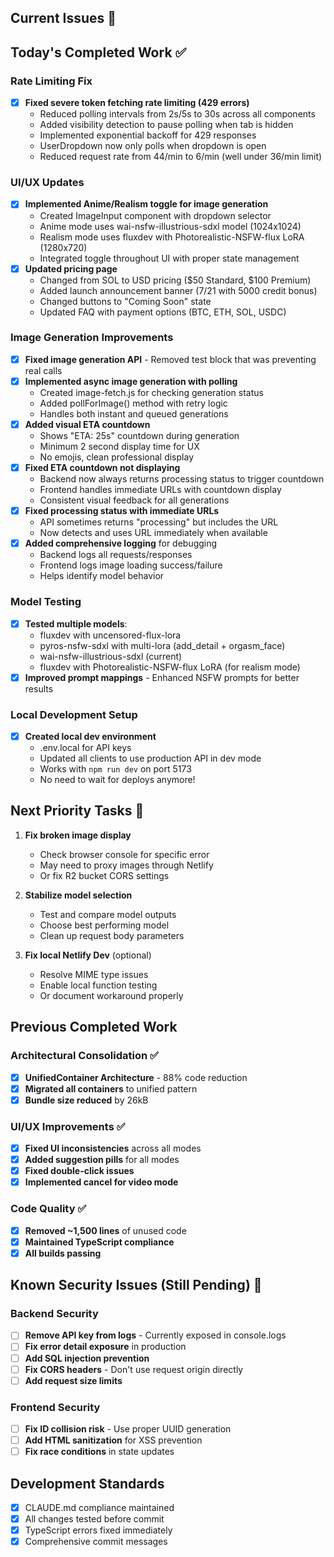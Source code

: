 ## Current Issues 🔴



## Today's Completed Work ✅

### Rate Limiting Fix
- [x] **Fixed severe token fetching rate limiting (429 errors)**
  - Reduced polling intervals from 2s/5s to 30s across all components
  - Added visibility detection to pause polling when tab is hidden
  - Implemented exponential backoff for 429 responses
  - UserDropdown now only polls when dropdown is open
  - Reduced request rate from 44/min to 6/min (well under 36/min limit)

### UI/UX Updates
- [x] **Implemented Anime/Realism toggle for image generation**
  - Created ImageInput component with dropdown selector
  - Anime mode uses wai-nsfw-illustrious-sdxl model (1024x1024)
  - Realism mode uses fluxdev with Photorealistic-NSFW-flux LoRA (1280x720)
  - Integrated toggle throughout UI with proper state management
- [x] **Updated pricing page**
  - Changed from SOL to USD pricing ($50 Standard, $100 Premium)
  - Added launch announcement banner (7/21 with 5000 credit bonus)
  - Changed buttons to "Coming Soon" state
  - Updated FAQ with payment options (BTC, ETH, SOL, USDC)

### Image Generation Improvements
- [x] **Fixed image generation API** - Removed test block that was preventing real calls
- [x] **Implemented async image generation with polling**
  - Created image-fetch.js for checking generation status
  - Added pollForImage() method with retry logic
  - Handles both instant and queued generations
- [x] **Added visual ETA countdown** 
  - Shows "ETA: 25s" countdown during generation
  - Minimum 2 second display time for UX
  - No emojis, clean professional display
- [x] **Fixed ETA countdown not displaying**
  - Backend now always returns processing status to trigger countdown
  - Frontend handles immediate URLs with countdown display
  - Consistent visual feedback for all generations
- [x] **Fixed processing status with immediate URLs**
  - API sometimes returns "processing" but includes the URL
  - Now detects and uses URL immediately when available
- [x] **Added comprehensive logging** for debugging
  - Backend logs all requests/responses
  - Frontend logs image loading success/failure
  - Helps identify model behavior

### Model Testing
- [x] **Tested multiple models**:
  - fluxdev with uncensored-flux-lora
  - pyros-nsfw-sdxl with multi-lora (add_detail + orgasm_face)
  - wai-nsfw-illustrious-sdxl (current)
  - fluxdev with Photorealistic-NSFW-flux LoRA (for realism mode)
- [x] **Improved prompt mappings** - Enhanced NSFW prompts for better results

### Local Development Setup
- [x] **Created local dev environment**
  - .env.local for API keys
  - Updated all clients to use production API in dev mode
  - Works with `npm run dev` on port 5173
  - No need to wait for deploys anymore!

## Next Priority Tasks 🎯

1. **Fix broken image display**
   - Check browser console for specific error
   - May need to proxy images through Netlify
   - Or fix R2 bucket CORS settings

2. **Stabilize model selection**
   - Test and compare model outputs
   - Choose best performing model
   - Clean up request body parameters

3. **Fix local Netlify Dev** (optional)
   - Resolve MIME type issues
   - Enable local function testing
   - Or document workaround properly

## Previous Completed Work

### Architectural Consolidation ✅
- [x] **UnifiedContainer Architecture** - 88% code reduction
- [x] **Migrated all containers** to unified pattern
- [x] **Bundle size reduced** by 26kB

### UI/UX Improvements ✅
- [x] **Fixed UI inconsistencies** across all modes
- [x] **Added suggestion pills** for all modes
- [x] **Fixed double-click issues**
- [x] **Implemented cancel for video mode**

### Code Quality ✅
- [x] **Removed ~1,500 lines** of unused code
- [x] **Maintained TypeScript compliance**
- [x] **All builds passing**

## Known Security Issues (Still Pending) 🚨

### Backend Security
- [ ] **Remove API key from logs** - Currently exposed in console.logs
- [ ] **Fix error detail exposure** in production
- [ ] **Add SQL injection prevention**
- [ ] **Fix CORS headers** - Don't use request origin directly
- [ ] **Add request size limits**

### Frontend Security  
- [ ] **Fix ID collision risk** - Use proper UUID generation
- [ ] **Add HTML sanitization** for XSS prevention
- [ ] **Fix race conditions** in state updates

## Development Standards
- [x] CLAUDE.md compliance maintained
- [x] All changes tested before commit
- [x] TypeScript errors fixed immediately
- [x] Comprehensive commit messages